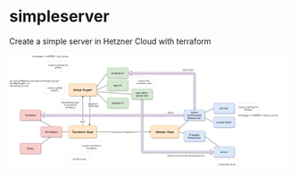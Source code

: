 # simpleserver
Create a simple server in Hetzner Cloud with terraform

![simpleserver_architecture_image](./simpleserver.png)
